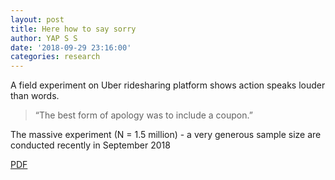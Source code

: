 ```yaml
---
layout: post
title: Here how to say sorry
author: YAP S S
date: '2018-09-29 23:16:00'
categories: research
---
```

A field experiment on Uber ridesharing platform shows action speaks louder than words.

>  “The best form of apology was to include a coupon.”

The massive experiment  (N = 1.5 million) - a very generous sample size are conducted recently in September 2018 

[PDF](https://t.co/nIwM4b39GK)









